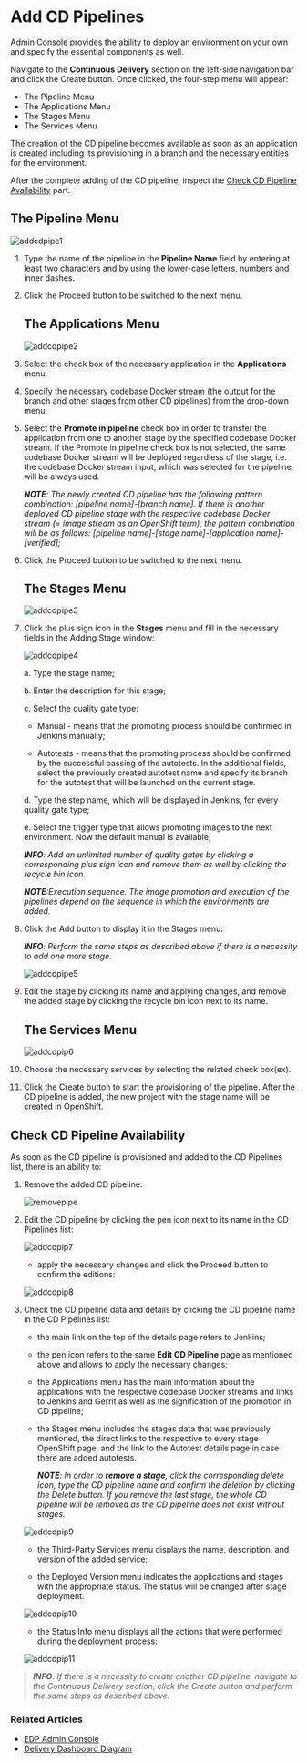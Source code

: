 # Add CD Pipelines

Admin Console provides the ability to deploy an environment on your own and specify the essential components as well. 

Navigate to the **Continuous Delivery** section on the left-side navigation bar and click the Create button.
Once clicked, the four-step menu will appear: 

* The Pipeline Menu
* The Applications Menu
* The Stages Menu
* The Services Menu

The creation of the CD pipeline becomes available as soon as an application is created including its provisioning in a branch and the necessary entities for the environment.

After the complete adding of the CD pipeline, inspect the [Check CD Pipeline Availability](#Check_CD_Pipeline_Availability) part.

## The Pipeline Menu

![addcdpipe1](../readme-resource/addcdpipe1.png "addcdpipe1")

1. Type the name of the pipeline in the **Pipeline Name** field by entering at least two characters and by using the lower-case letters, numbers and inner dashes.
2. Click the Proceed button to be switched to the next menu.

    ## The Applications Menu
    
    ![addcdpipe2](../readme-resource/addcdpipe2.png "addcdpipe2")

3. Select the check box of the necessary application in the **Applications** menu.
4. Specify the necessary codebase Docker stream (the output for the branch and other stages from other CD pipelines) from the drop-down menu.
5. Select the **Promote in pipeline** check box in order to transfer the application from one to another stage by the specified codebase Docker stream. If the Promote in pipeline check box is not selected, the same codebase Docker stream will be deployed regardless of the stage, i.e. the codebase Docker stream input, which was selected for the pipeline, will be always used.

    _**NOTE**: The newly created CD pipeline has the following pattern combination: [pipeline name]-[branch name]. If there is another deployed CD pipeline stage with the respective codebase Docker stream (= image stream as an OpenShift term), the pattern combination will be as follows: [pipeline name]-[stage name]-[application name]-[verified];_
    
6. Click the Proceed button to be switched to the next menu.

    ## The Stages Menu

    ![addcdpipe3](../readme-resource/addcdpipe3.png "addcdpipe3")

7. Click the plus sign icon in the **Stages** menu and fill in the necessary fields in the Adding Stage window:

    ![addcdpipe4](../readme-resource/addcdpipe4.png "addcdpipe4")

    a. Type the stage name;
    
    b. Enter the description for this stage;
    
    c. Select the quality gate type:

      - Manual - means that the promoting process should be confirmed in Jenkins manually; 

      - Autotests - means that the promoting process should be confirmed by the successful passing of the autotests. In the additional fields, select the previously created autotest name and specify its branch for the autotest that will be launched on the current stage.

    d. Type the step name, which will be displayed in Jenkins, for every quality gate type;

    e. Select the trigger type that allows promoting images to the next environment. Now the default manual is available; 

    _**INFO**: Add an unlimited number of quality gates by clicking a corresponding plus sign icon and remove them as well by clicking the recycle bin icon._

    _**NOTE**:Execution sequence. The image promotion and execution of the pipelines depend on the sequence in which the environments are added._

8. Click the Add button to display it in the Stages menu:

    _**INFO**: Perform the same steps as described above if there is a necessity to add one more stage._
    
    ![addcdpipe5](../readme-resource/addcdpipe5.png "addcdpipe5")

9. Edit the stage by clicking its name and applying changes, and remove the added stage by clicking the recycle bin icon next to its name.

    ## The Services Menu
    
    ![addcdpip6](../readme-resource/addcdpipe6.png "addcdpipe6")

10. Choose the necessary services by selecting the related check box(ex).

11. Click the Create button to start the provisioning of the pipeline. After the CD pipeline is added, the new project with the stage name will be created in OpenShift.

## <a name="Check_CD_Pipeline_Availability"></a> Check CD Pipeline Availability

As soon as the CD pipeline is provisioned and added to the CD Pipelines list, there is an ability to:

1. Remove the added CD pipeline:

    ![removepipe](../readme-resource/removecdpipe.png "removepipe")

2. Edit the CD pipeline by clicking the pen icon next to its name in the CD Pipelines list:

    ![addcdpip7](../readme-resource/addcdpipe7.png "addcdpipe7")

    - apply the necessary changes and click the Proceed button to confirm the editions:
    
    ![addcdpip8](../readme-resource/addcdpipe8.png "addcdpipe8")

3. Check the CD pipeline data and details by clicking the CD pipeline name in the CD Pipelines list:

    - the main link on the top of the details page refers to Jenkins;

    - the pen icon refers to the same **Edit CD Pipeline** page as mentioned above and allows to apply the necessary changes;

    - the Applications menu has the main information about the applications with the respective codebase Docker streams and links to Jenkins and Gerrit as well as the signification of the promotion in CD pipeline; 

    - the Stages menu includes the stages data that was previously mentioned, the direct links to the respective to every stage OpenShift page, and the link to the Autotest details page in case there are added autotests.
    
      _**NOTE**: In order to **remove a stage**, click the corresponding delete icon, type the CD pipeline name and confirm the deletion by clicking the Delete button. If you remove the last stage, the whole CD pipeline will be removed as the CD pipeline does not exist without stages._
      
    ![addcdpip9](../readme-resource/addcdpipe9.png "addcdpipe9")

    - the Third-Party Services menu displays the name, description, and version of the added service;

    - the Deployed Version menu indicates the applications and stages with the appropriate status. The status will be changed after stage deployment. 

    ![addcdpip10](../readme-resource/addcdpipe10.png "addcdpipe10")

    - the Status Info menu displays all the actions that were performed during the deployment process:
    
    ![addcdpip11](../readme-resource/addcdpipe11.png "addcdpipe11")
   
>_**INFO**: If there is a necessity to create another CD pipeline, navigate to the Continuous Delivery section, click the Create button and perform the same steps as described above._    

### Related Articles

* [EDP Admin Console](https://github.com/epmd-edp/admin-console#edp-admin-console)
* [Delivery Dashboard Diagram](../documentation/d_d_diagram.md)